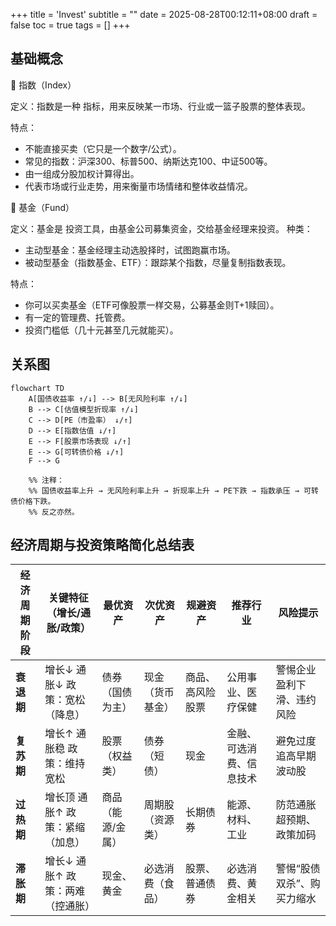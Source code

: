 +++
title = 'Invest'
subtitle = ""
date = 2025-08-28T00:12:11+08:00
draft = false
toc = true
tags = []
+++

## 基础概念

📌 指数（Index）

定义：指数是一种 指标，用来反映某一市场、行业或一篮子股票的整体表现。

特点：
- 不能直接买卖（它只是一个数字/公式）。
- 常见的指数：沪深300、标普500、纳斯达克100、中证500等。
- 由一组成分股加权计算得出。
- 代表市场或行业走势，用来衡量市场情绪和整体收益情况。

📌 基金（Fund）

定义：基金是 投资工具，由基金公司募集资金，交给基金经理来投资。
种类：
- 主动型基金：基金经理主动选股择时，试图跑赢市场。
- 被动型基金（指数基金、ETF）：跟踪某个指数，尽量复制指数表现。

特点：
- 你可以买卖基金（ETF可像股票一样交易，公募基金则T+1赎回）。
- 有一定的管理费、托管费。
- 投资门槛低（几十元甚至几元就能买）。

## 关系图

```mermaid
flowchart TD
    A[国债收益率 ↑/↓] --> B[无风险利率 ↑/↓]
    B --> C[估值模型折现率 ↑/↓]
    C --> D[PE（市盈率） ↓/↑]
    D --> E[指数估值 ↓/↑]
    E --> F[股票市场表现 ↓/↑]
    E --> G[可转债价格 ↓/↑]
    F --> G

    %% 注释：
    %% 国债收益率上升 → 无风险利率上升 → 折现率上升 → PE下跌 → 指数承压 → 可转债价格下跌。
    %% 反之亦然。

```



## 经济周期与投资策略简化总结表

| 经济周期阶段 | 关键特征（增长/通胀/政策）       | 最优资产          | 次优资产         | 规避资产         | 推荐行业                 | 风险提示                   |
| ------------ | -------------------------------- | ----------------- | ---------------- | ---------------- | ------------------------ | -------------------------- |
| **衰退期**   | 增长↓ 通胀↓ 政策：宽松（降息）   | 债券（国债为主）  | 现金（货币基金） | 商品、高风险股票 | 公用事业、医疗保健       | 警惕企业盈利下滑、违约风险 |
| **复苏期**   | 增长↑ 通胀稳 政策：维持宽松      | 股票（权益类）    | 债券（短债）     | 现金             | 金融、可选消费、信息技术 | 避免过度追高早期波动股     |
| **过热期**   | 增长顶 通胀↑ 政策：紧缩（加息）  | 商品（能源/金属） | 周期股（资源类） | 长期债券         | 能源、材料、工业         | 防范通胀超预期、政策加码   |
| **滞胀期**   | 增长↓ 通胀↑ 政策：两难（控通胀） | 现金、黄金        | 必选消费（食品） | 股票、普通债券   | 必选消费、黄金相关       | 警惕“股债双杀”、购买力缩水 |


